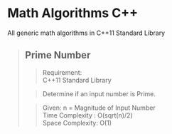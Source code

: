 # Math Algorithms C++
All generic math algorithms in C++11 Standard Library

> ## Prime Number
>> Requirement:  
>> C++11 Standard Library
>
>> Determine if an input number is Prime.
>
>> Given: n = Magnitude of Input Number  
>> Time Complexity : O(sqrt(n)/2)  
>> Space Complexity: O(1)
